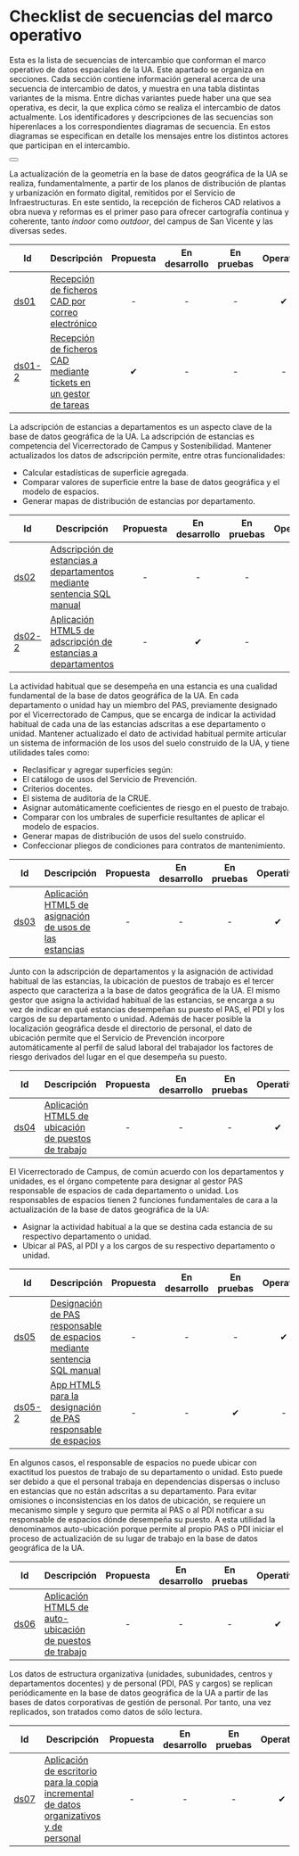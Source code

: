 # Checklist de secuencias del marco operativo
  
Esta es la lista de secuencias de intercambio que conforman el marco operativo de datos espaciales de la UA. Este apartado se organiza en secciones. Cada sección contiene información general acerca de una secuencia de intercambio de datos, y muestra en una tabla distintas variantes de la misma. Entre dichas variantes puede haber una que sea operativa, es decir, la que explica cómo se realiza el intercambio de datos actualmente. Los identificadores y descripciones de las secuencias son hiperenlaces a los correspondientes diagramas de secuencia. En estos diagramas se especifican en detalle los mensajes entre los distintos actores que participan en el intercambio.  

<button class="section" target="01" show="Recepción de ficheros CAD para actualización de geometría vectorial 2D" hide="Recepción de ficheros CAD para actualización de geometría vectorial 2D"></button>

<!--sec data-title="Recepción de ficheros CAD para actualización de geometría vectorial 2D" data-id="01" data-show=false ces-->

La actualización de la geometría en la base de datos geográfica de la UA se realiza, fundamentalmente, a partir de los planos de distribución de plantas y urbanización en formato digital, remitidos por el Servicio de Infraestructuras. En este sentido, la recepción de ficheros CAD relativos a obra nueva y reformas es el primer paso para ofrecer cartografía continua y coherente, tanto *indoor* como *outdoor*, del campus de San Vicente y las diversas sedes.

| Id | Descripción | Propuesta | En desarrollo | En pruebas | Operativo | En desuso |
| -- | -- | :--: | :--: | :--: | :--: | :--: |
| [ds01](ds01.md) | [Recepción de ficheros CAD por correo electrónico](ds01.md) | - | - | - | ✔ | - |
| [ds01-2](ds01-2.md) | [Recepción de ficheros CAD mediante tickets en un gestor de tareas](ds01-2.md) | ✔ | - | - | - | - |

<!--endsec-->

<!--sec data-title="Reparto de estancias" data-id="02" ces-->

La adscripción de estancias a departamentos es un aspecto clave de la base de datos geográfica de la UA. La adscripción de estancias es competencia del Vicerrectorado de Campus y Sostenibilidad. Mantener actualizados los datos de adscripción permite, entre otras funcionalidades:  

-  Calcular estadísticas de superficie agregada.
-  Comparar valores de superficie entre la base de datos geográfica y el modelo de espacios.
-  Generar mapas de distribución de estancias por departamento.

| Id | Descripción | Propuesta | En desarrollo | En pruebas | Operativo | En desuso |
| -- | -- | :--: | :--: | :--: | :--: | :--: |
| [ds02](ds02.md) | [Adscripción de estancias a departamentos mediante sentencia SQL manual](ds02.md) | - | - | - | ✔ | - |
| [ds02-2](ds02-2.md) | [Aplicación HTML5 de adscripción de estancias a departamentos](ds02-2.md) | - | ✔ | - | - | - |

<!--endsec-->

<!--sec data-title="Asignación de usos de las estancias" data-id="03"  ces-->

La actividad habitual que se desempeña en una estancia es una cualidad fundamental de la base de datos geográfica de la UA. En cada departamento o unidad hay un miembro del PAS, previamente designado por el Vicerrectorado de Campus, que se encarga de indicar la actividad habitual de cada una de las estancias adscritas a ese departamento o unidad. Mantener actualizado el dato de actividad habitual permite articular un sistema de información de los usos del suelo construido de la UA, y tiene utilidades tales como:  

-  Reclasificar y agregar superficies según:
  -  El catálogo de usos del Servicio de Prevención.
  -  Criterios docentes.
  -  El sistema de auditoría de la CRUE.
-  Asignar automáticamente coeficientes de riesgo en el puesto de trabajo.
-  Comparar con los umbrales de superficie resultantes de aplicar el modelo de espacios.
-  Generar mapas de distribución de usos del suelo construido.
-  Confeccionar pliegos de condiciones para contratos de mantenimiento.

| Id | Descripción | Propuesta | En desarrollo | En pruebas | Operativo | En desuso |
| -- | -- | :--: | :--: | :--: | :--: | :--: |
| [ds03](ds03.md) | [Aplicación HTML5 de asignación de usos de las estancias](ds03.md) | - | - | - | ✔ | - |

<!--endsec-->

<!--sec data-title="Ubicación de puestos de trabajo" data-id="04"  ces-->

Junto con la adscripción de departamentos y la asignación de actividad habitual de las estancias, la ubicación de puestos de trabajo es el tercer aspecto que caracteriza a la base de datos geográfica de la UA. El mismo gestor que asigna la actividad habitual de las estancias, se encarga a su vez de indicar en qué estancias desempeñan su puesto el PAS, el PDI y los cargos de su departamento o unidad. Además de hacer posible la localización geográfica desde el directorio de personal, el dato de ubicación permite que el Servicio de Prevención incorpore automáticamente al perfil de salud laboral del trabajador los factores de riesgo derivados del lugar en el que desempeña su puesto.

| Id | Descripción | Propuesta | En desarrollo | En pruebas | Operativo | En desuso |
| -- | -- | :--: | :--: | :--: | :--: | :--: |
| [ds04](ds04.md) | [Aplicación HTML5 de ubicación de puestos de trabajo](ds04.md) | - | - | - | ✔ | - |

<!--endsec-->

<!--sec data-title="Designación de PAS responsable de espacios" data-id="05" ces-->

El Vicerrectorado de Campus, de común acuerdo con los departamentos y unidades, es el órgano competente para designar al gestor PAS responsable de espacios de cada departamento o unidad. Los responsables de espacios tienen 2 funciones fundamentales de cara a la actualización de la base de datos geográfica de la UA:  

-  Asignar la actividad habitual a la que se destina cada estancia de su respectivo departamento o unidad.
-  Ubicar al PAS, al PDI y a los cargos de su respectivo departamento o unidad.

| Id | Descripción | Propuesta | En desarrollo | En pruebas | Operativo | En desuso |
| -- | -- | :--: | :--: | :--: | :--: | :--: |
| [ds05](ds05.md) | [Designación de PAS responsable de espacios mediante sentencia SQL manual](ds05.md) | - | - | - | ✔ | - |
| [ds05-2](ds05-2.md) | [App HTML5 para la designación de PAS responsable de espacios](ds05-2.md) | - | - | ✔ | - | - |

<!--endsec-->

<!--sec data-title="Auto-ubicación de puestos de trabajo" data-id="06"  ces-->

En algunos casos, el responsable de espacios no puede ubicar con exactitud los puestos de trabajo de su departamento o unidad. Esto puede ser debido a que el personal trabaja en dependencias dispersas o incluso en estancias que no están adscritas a su departamento. Para evitar omisiones o inconsistencias en los datos de ubicación, se requiere un mecanismo simple y seguro que permita al PAS o al PDI notificar a su responsable de espacios dónde desempeña su puesto. A esta utilidad la denominamos auto-ubicación porque permite al propio PAS o PDI iniciar el proceso de actualización de su lugar de trabajo en la base de datos geográfica de la UA.

| Id | Descripción | Propuesta | En desarrollo | En pruebas | Operativo | En desuso |
| -- | -- | :--: | :--: | :--: | :--: | :--: |
| [ds06](ds06.md) | [Aplicación HTML5 de auto-ubicación de puestos de trabajo](ds06.md) | - | - | - | ✔ | - |

<!--endsec-->

<!--sec data-title="Integración de datos organizativos y de personal" data-id="07" ces-->

Los datos de estructura organizativa (unidades, subunidades, centros y departamentos docentes) y de personal (PDI, PAS y cargos) se replican periódicamente en la base de datos geográfica de la UA a partir de las bases de datos corporativas de gestión de personal. Por tanto, una vez replicados, son tratados como datos de sólo lectura.

| Id | Descripción | Propuesta | En desarrollo | En pruebas | Operativo | En desuso |
| -- | -- | :--: | :--: | :--: | :--: | :--: |
| [ds07](ds07.md) | [Aplicación de escritorio para la copia incremental de datos organizativos y de personal](ds07.md) | - | - | - | ✔ | - |

<!--endsec-->
